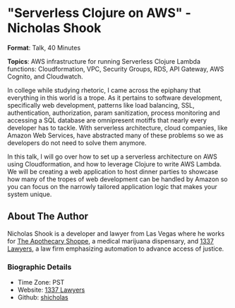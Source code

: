 # "Serverless Clojure on AWS" - Nicholas Shook

**Format**: Talk, 40 Minutes

**Topics**: AWS infrastructure for running Serverless Clojure Lambda functions: Cloudformation, VPC, Security Groups, RDS, API Gateway, AWS Cognito, and Cloudwatch.

In college while studying rhetoric, I came across the epiphany that everything in this world is a trope. As it pertains to software development, specifically web development, patterns like load balancing, SSL, authentication, authorization, param sanitization, process monitoring and accessing a SQL database are omnipresent motiffs that nearly every developer has to tackle. With serverless architecture, cloud companies, like Amazon Web Services, have abstracted many of these problems so we as developers do not need to solve them anymore.

In this talk, I will go over how to set up a serverless architecture on AWS using Cloudformation, and how to leverage Clojure to write AWS Lambda. We will be creating a web application to host dinner parties to showcase how many of the tropes of web development can be handled by Amazon so you can focus on the narrowly tailored application logic that makes your system unique.

## About The Author

Nicholas Shook is a developer and lawyer from Las Vegas where he works for [The Apothecary Shoppe](http://theapothecaryshoppe.com/cannabis-menu/), a medical marijuana dispensary, and [1337 Lawyers](https://www.1337lawyers.com), a law firm emphasizing automation to advance access of justice.

### Biographic Details

 - Time Zone: PST
 - Website: [1337 Lawyers][website]
 - Github: [shicholas][github]

[website]: https://www.1337lawyers.com
[github]: https://www.github.com/shicholas
